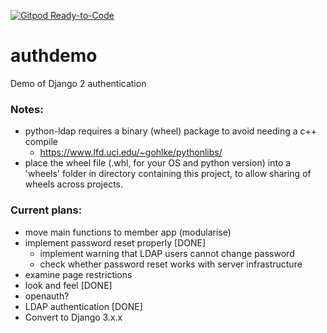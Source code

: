 [![Gitpod Ready-to-Code](https://img.shields.io/badge/Gitpod-Ready--to--Code-blue?logo=gitpod)](https://gitpod.io/#https://github.com/ExeterDigitalHumanities/authdemo) 

# authdemo
Demo of Django 2 authentication

### Notes:

* python-ldap requires a binary (wheel) package to avoid needing a c++ compile
  * https://www.lfd.uci.edu/~gohlke/pythonlibs/
* place the wheel file (.whl, for your OS and python version) into a 'wheels' folder in directory containing this project, to allow sharing of wheels across projects.

### Current plans:
* move main functions to member app (modularise)
* implement password reset properly [DONE]
  * implement warning that LDAP users cannot change password
  * check whether password reset works with server infrastructure
* examine page restrictions
* look and feel [DONE]
* openauth?
* LDAP authentication [DONE]
* Convert to Django 3.x.x


